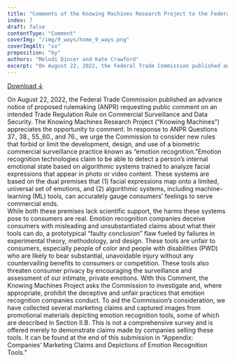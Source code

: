 ```yaml
---
title: "Comments of the Knowing Machines Research Project to the Federal Trade Commission"
index: 7
draft: false
contentType: "Comment"
coverImg: "/img/9_ways/home_9_ways.png"
coverImgAlt: "xx"
preposition: "by"
authors: "Melodi Dincer and Kate Crawford"
excerpt: "On August 22, 2022, the Federal Trade Commission published an advance notice of proposed rulemaking (ANPR) requesting public comment on an intended Trade Regulation Rule on Commercial Surveillance and Data Security."
---
```

[Download ↓](public/docs/legal_knowing_machines/FTC-2022-0053-1142_attachment.pdf) 


On August 22, 2022, the Federal Trade Commission published an advance notice of proposed rulemaking (ANPR) requesting public comment on an intended Trade Regulation Rule on Commercial Surveillance and Data Security.
The Knowing Machines Research Project (“Knowing Machines”) appreciates the opportunity to comment.  In response to ANPR Questions 37., 38., 55.,60., and 76., we urge the Commission to consider new rules that forbid or limit the development, design, and use of a biometric commercial surveillance practice known as “emotion recognition.”Emotion recognition technologies claim to be able to detect a person’s internal emotional state based on algorithmic systems trained to analyze facial expressions that appear in photo or video content. These systems are based on the dual premises that (1) facial expressions map onto a limited, universal set of emotions, and (2) algorithmic systems, including machine-learning (ML) tools, can accurately gauge consumers’ feelings to serve commercial ends.					
While both these premises lack scientific support, the harms these systems pose to consumers are real. Emotion recognition companies deceive consumers with misleading and unsubstantiated claims about what their tools can do, a prototypical “faulty conclusion” flaw fueled by failures in experimental theory, methodology, and design. These tools are unfair to consumers, especially people of color and people with disabilities (PWD) who are likely to bear substantial, unavoidable injury without any countervailing benefits to consumers or competition. These tools also threaten consumer privacy by encouraging the surveillance and assessment of our intimate, private emotions.
With this Comment, the Knowing Machines Project asks the Commission to investigate and, where appropriate, prohibit the deceptive and unfair practices that emotion recognition companies conduct. To aid the Commission’s consideration, we have collected several marketing claims and captured images from promotional materials depicting emotion recognition tools, some of which are described in Section II.B. This is not a comprehensive survey and is offered merely to demonstrate claims made by companies selling these tools. It can be found at the end of this submission in “Appendix: Companies’ Marketing Claims and Depictions of Emotion Recognition Tools.” 
